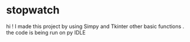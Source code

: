 # stopwatch
hi ! I made this project by using Simpy and Tkinter other basic functions . the code is being run on py IDLE
